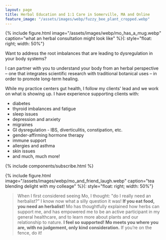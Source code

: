 ```yaml
---
layout: page
title: Herbal Education and 1:1 Care in Somerville, MA and Online
feature_image: "/assets/images/webp/fuzzy_bee_plant_cropped.webp"
---
```


{% include figure.html image="/assets/images/webp/mo_has_a_mug.webp" caption="what an herbal consultation might look like" %}{: style="float: right; width: 50%"}

Want to address the root imbalances that are leading to dysregulation in your body systems?

I can partner with you to understand your body from an herbal perspective – one that integrates scientific research with traditional botanical uses – in order to promote long-term healing.

While my practice centers gut health, I follow my clients' lead and we work on what is showing up. I have experience supporting clients with:

- diabetes
- thyroid imbalances and fatigue
- sleep issues
- depression and anxiety
- migraines
- GI dysregulation - IBS, diverticulitis, constipation, etc.
- gender-affirming hormone therapy
- immune support
- allergies and asthma
- skin issues
- and much, much more!

{% include components/subscribe.html %}

{% include figure.html image="/assets/images/webp/mo_and_friend_laugh.webp" caption="tea blending delight with my colleage" %}{: style="float: right; width: 50%"}

> When I first considered seeing Mo, I thought: "do I really need an
herbalist?” I know now what a silly question it was! **If you eat food, you
need an herbalist!** Mo has thoughtfully explained how herbs can support me,
and has empowered me to be an active participant in my general healthcare, and
to learn more about plants and our relationship to nature. **I feel so supported! Mo meets you where you are, with no
judgement, only kind consideration.** If you’re on the fence, do it!
